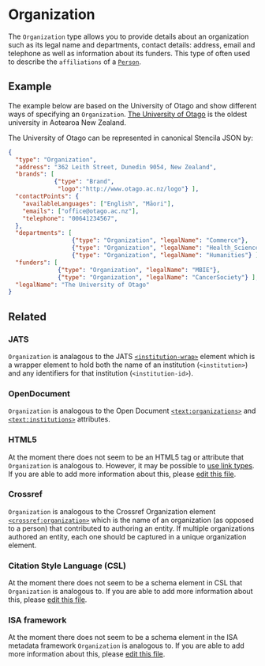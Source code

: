 # Organization

The `Organization` type allows you to provide details about an organization such as its legal name and departments, contact details: address, email and telephone as well as information about its funders. This type of often used to describe the `affiliations` of a [`Person`](/Person).

## Example
The example below are based on the University of Otago and show different ways of specifying an `Organization`. [The University of Otago](https://www.otago.ac.nz/) is the oldest university in Aotearoa New Zealand. 

<!--
These examples will eventually be wrapped in React components
to illustrate how the input is converted into Stencila JSON
See https://github.com/stencila/schema/issues/45
-->

The University of Otago can be represented in canonical Stencila JSON by:


```json
{
  "type": "Organization",
  "address": "362 Leith Street, Dunedin 9054, New Zealand",
  "brands": [
             {"type": "Brand", 
              "logo":"http://www.otago.ac.nz/logo"} ],
  "contactPoints": {
    "availableLanguages": ["English", "Māori"],
    "emails": ["office@otago.ac.nz"],
    "telephone": "00641234567",
  },
  "departments": [
                  {"type": "Organization", "legalName": "Commerce"},
                  {"type": "Organization", "legalName": "Health_Sciences"},
                  {"type": "Organization", "legalName": "Humanities"} ],
  "funders": [ 
              {"type": "Organization", "legalName": "MBIE"}, 
              {"type": "Organization", "legalName": "CancerSociety"} ],
  "legalName": "The University of Otago"
}
```


## Related

### JATS

`Organization` is analagous to the JATS
[`<institution-wrap>`](https://jats.nlm.nih.gov/archiving/tag-library/1.1/element/institution-wrap.html) element
which is a wrapper element to hold both the name of an institution (`<institution>`) and any identifiers for that institution (`<institution-id>`).


### OpenDocument

`Organization` is analogous to the Open Document [`<text:organizations>`](http://docs.oasis-open.org/office/v1.2/os/OpenDocument-v1.2-os-part1.html#__RefHeading__1419060_253892949)
and [`<text:institutions>`](http://docs.oasis-open.org/office/v1.2/os/OpenDocument-v1.2-os-part1.html#__RefHeading__1418948_253892949) attributes.

### HTML5

At the moment there does not seem to be an HTML5 tag or attribute that `Organization` is analogous to. However, it may be possible to [use link types](http://w3c.github.io/html/links.html#sec-link-types). If you are able to add more information about this, please [edit this file](https://github.com/stencila/schema/edit/master/schema/Organization.schema.yaml).


### Crossref

`Organization` is analogous to the Crossref Organization element [`<crossref:organization>`](https://data.crossref.org/reports/help/schema_doc/4.4.0/relations_xsd.html#http___www.crossref.org_relations.xsd_organization) which is the name of an organization (as opposed to a person) that contributed to authoring an entity. If multiple organizations authored an entity, each one should be captured in a unique organization element.

### Citation Style Language (CSL)

At the moment there does not seem to be a schema element in CSL that `Organization` is analogous to. If you are able to add more information about this, please [edit this file](https://github.com/stencila/schema/edit/master/schema/Organization.schema.yaml).


### ISA framework

At the moment there does not seem to be a schema element  in the ISA metadata framework `Organization` is analogous to. If you are able to add more information about this, please [edit this file](https://github.com/stencila/schema/edit/master/schema/Organization.schema.yaml).

